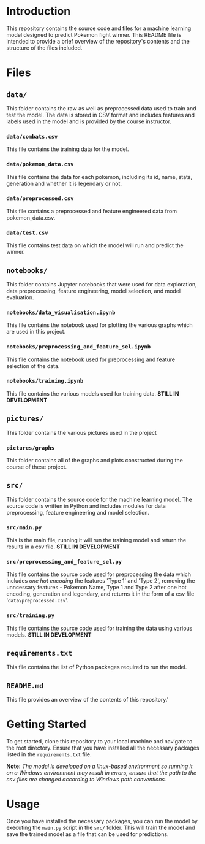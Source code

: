 # Introduction
This repository contains the source code and files for a machine learning model designed to predict Pokemon fight winner. This README file is intended to provide a brief overview of the repository's contents and the structure of the files included.

# Files
## `data/`
This folder contains the raw as well as preprocessed data used to train and test the model. The data is stored in CSV format and includes features and labels used in the model and is provided by the course instructor.

### `data/combats.csv`
This file contains the training data for the model.

### `data/pokemon_data.csv`
This file contains the data for each pokemon, including its id, name, stats, generation and whether it is legendary or not.

### `data/preprocessed.csv`
This file contains a preprocessed and feature engineered data from pokemon_data.csv.

### `data/test.csv`
This file contains test data on which the model will run and predict the winner.

## `notebooks/`
This folder contains Jupyter notebooks that were used for data exploration, data preprocessing, feature engineering, model selection, and model evaluation.

### `notebooks/data_visualisation.ipynb`
This file contains the notebook used for plotting the various graphs which are used in this project.

### `notebooks/preprocessing_and_feature_sel.ipynb`
This file contains the notebook used for preprocessing and feature selection of the data.

 ### `notebooks/training.ipynb`
 This file contains the various models used for training data. **STILL IN DEVELOPMENT**

## `pictures/`
This folder contains the various pictures used in the project

### `pictures/graphs`
This folder contains all of the graphs and plots constructed during the course of these project.

 ## `src/`
 This folder contains the source code for the machine learning model. The source code is written in Python and includes modules for data preprocessing, feature engineering and model selection.

 ### `src/main.py`
 This is the main file, running it will run the training model and return the results in a csv file. **STILL IN DEVELOPMENT**

### `src/preprocessing_and_feature_sel.py`
This file contains the source code used for preprocessing the data which includes *one hot encoding* the features 'Type 1' and 'Type 2', removing the unncessary features - Pokemon Name, Type 1 and Type 2 after one hot encoding, generation and legendary, and returns it in the form of a csv file '`data\preprocessed.csv`'.

### `src/training.py`
This file contains the source code used for training the data using various models. **STILL IN DEVELOPMENT**

##  `requirements.txt`
This file contains the list of Python packages required to run the model.

## `README.md`
This file provides an overview of the contents of this repository.'

# Getting Started
To get started, clone this repository to your local machine and navigate to the root directory. Ensure that you have installed all the necessary packages listed in the `requirements.txt` file.

**Note:**  *The model is developed on a linux-based environment so running it on a Windows environment may result in errors, ensure that the path to the csv files are changed according to Windows path conventions.*

# Usage
Once you have installed the necessary packages, you can run the model by executing the `main.py` script in the `src/` folder. This will train the model and save the trained model as a file that can be used for predictions.
